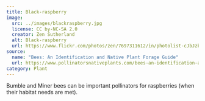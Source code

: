 ```yaml
---
title: Black-raspberry
image:
  src: ../images/blackraspberry.jpg
  license: CC by-NC-SA 2.0
  creator: Zen Sutherland
  alt: Black-raspberry
  url: https://www.flickr.com/photos/zen/7697311612/in/photolist-cJbJzb-JQvY2u-Ja9dJw-HGo3yP-wpqdRJ-c5DMd-8e3SkH-6ujiWE-a6WHH2-okNFyw-234D4w9-32XDq-a4aWcP-cfgN1b-JVnrkj-o6NnfA-hQDemp-8xKfTX-agkZiw-5sP2uQ-drHxqk-jx7eBd-4PWmSD-cjub8E-cpM4Z7-w2Zdn9-oo1NZu-6DLf36-6BJvjW-w2Z1qy-nQasc-qixRJ9-oakyKf-8e3Su8-KaypWN-wWGZSq-bE1bbv-gxoaF-54x9KR-fnfKsX-br6fm5-cffM1E-ctVeP7-J8iQPC-8oCUbZ-a5k77s-fxLMd1-6FJNzx-9YaKWd-KBHWbg
source:
  name: "Bees: An Identification and Native Plant Forage Guide"
  url: https://www.pollinatorsnativeplants.com/bees-an-identification-and-native-plant-forage-guide.html
category: Plant
---
```

Bumble and Miner bees can be important pollinators for raspberries (when their habitat needs are met).